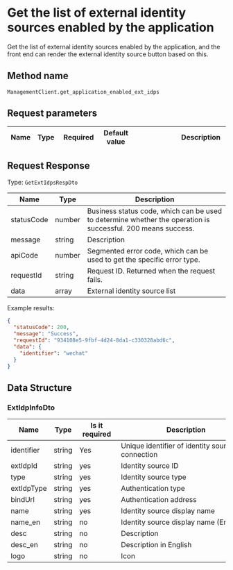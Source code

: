 # Get the list of external identity sources enabled by the application

<!--
Warning ⚠️:
Do not modify this document directly,
https://github.com/Authing/authing-docs-factory
Use this project to generate
-->

<LastUpdated />

Get the list of external identity sources enabled by the application, and the front end can render the external identity source button based on this.

## Method name

`ManagementClient.get_application_enabled_ext_idps`

## Request parameters

| Name | Type | <div style="width:80px">Required</div> | <div style="width:60px">Default value</div> | <div style="width:300px">Description</div> | <div style="width:200px">Sample value</div> |
| ---- | ---- | -------------------------------------- | ------------------------------------------- | ------------------------------------------ | ------------------------------------------- |

## Request Response

Type: `GetExtIdpsRespDto`

| Name       | Type   | Description                                                                                                  |
| ---------- | ------ | ------------------------------------------------------------------------------------------------------------ |
| statusCode | number | Business status code, which can be used to determine whether the operation is successful. 200 means success. |
| message    | string | Description                                                                                                  |
| apiCode    | number | Segmented error code, which can be used to get the specific error type.                                      |
| requestId  | string | Request ID. Returned when the request fails.                                                                 |
| data       | array  | External identity source list                                                                                |

Example results:

```json
{
  "statusCode": 200,
  "message": "Success",
  "requestId": "934108e5-9fbf-4d24-8da1-c330328abd6c",
  "data": {
    "identifier": "wechat"
  }
}
```

## Data Structure

### <a id="ExtIdpInfoDto"></a> ExtIdpInfoDto

| Name       | Type   | <div style="width:80px">Is it required</div> | <div style="width:300px">Description</div>      | <div style="width:200px">Example value</div> |
| ---------- | ------ | -------------------------------------------- | ----------------------------------------------- | -------------------------------------------- |
| identifier | string | Yes                                          | Unique identifier of identity source connection | `wechat`                                     |
| extIdpId   | string | yes                                          | Identity source ID                              |                                              |
| type       | string | yes                                          | Identity source type                            | oidc                                         |
| extIdpType | string | yes                                          | Authentication type                             | social                                       |
| bindUrl    | string | yes                                          | Authentication address                          |                                              |
| name       | string | yes                                          | Identity source display name                    |                                              |
| name_en    | string | no                                           | Identity source display name (English)          |                                              |
| desc       | string | no                                           | Description                                     |                                              |
| desc_en    | string | no                                           | Description in English                          |                                              |
| logo       | string | no                                           | Icon                                            |                                              |
